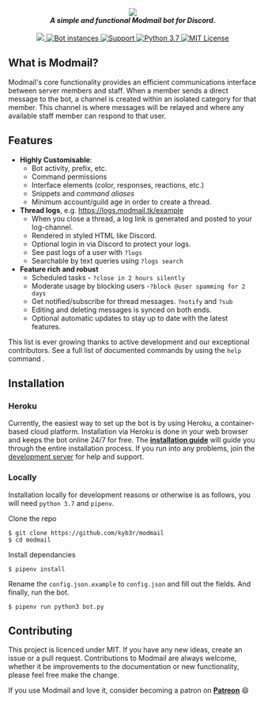 <div align="center">
  <img src="https://i.imgur.com/o558Qnq.png" align="center">
  <br>
  <strong><i>A simple and functional Modmail bot for Discord.</i></strong>
  <br>
  <br>
    
  <a href="https://heroku.com/deploy?template=https://github.com/kyb3r/modmail">
    <img src="https://img.shields.io/badge/deploy_to-heroku-997FBC.svg?style=for-the-badge">
  </a>
  <a href="https://github.com/kyb3r/modmail/">	
    <img src="https://api.modmail.tk/badges/instances.svg" alt="Bot instances">	
  </a>
  <a href="https://discord.gg/j5e9p8w">
    <img src="https://img.shields.io/discord/515071617815019520.svg?style=for-the-badge&colorB=7289DA" alt="Support">
  </a>
  
  <a href="https://patreon.com/kyber">
    <img src="https://img.shields.io/badge/patreon-donate-orange.svg?style=for-the-badge" alt="Python 3.7">
  </a>
  
  <a href="https://github.com/kyb3r/modmail/blob/master/LICENSE">
    <img src="https://img.shields.io/badge/license-mit-e74c3c.svg?style=for-the-badge" alt="MIT License">
  </a>
</div>


## What is Modmail?

Modmail's core functionality provides an efficient communications interface between server members and staff. When a member sends a direct message to the bot, a channel is created within an isolated category for that member. This channel is where messages will be relayed and where any available staff member can respond to that user.

## Features

* **Highly Customisable**:
  * Bot activity, prefix, etc.
  * Command permissions
  * Interface elements (color, responses, reactions, etc.)
  * Snippets and *command aliases*
  * Minimum account/guild age in order to create a thread.
* **Thread logs**, e.g. https://logs.modmail.tk/example
  * When you close a thread, a log link is generated and posted to your log-channel.
  * Rendered in styled HTML like Discord.
  * Optional login in via Discord to protect your logs.
  * See past logs of a user with `?logs`
  * Searchable by text queries using `?logs search`
* **Feature rich and robust**
  * Scheduled tasks - `?close in 2 hours silently`
  * Moderate usage by blocking users -`?block @user spamming for 2 days`
  * Get notified/subscribe for thread messages. `?notify` and `?sub`
  * Editing and deleting messages is synced on both ends.
  * Optional automatic updates to stay up to date with the latest features.
  
This list is ever growing thanks to active development and our exceptional contributors. See a full list of documented commands by using the `help` command .


## Installation

### Heroku
Currently, the easiest way to set up the bot is by using Heroku, a container-based cloud platform. Installation via Heroku is done in your web browser and keeps the bot online 24/7 for free. The [**installation guide**](https://github.com/kyb3r/modmail/wiki/Installation) will guide you through the entire installation process. If you run into any problems, join the [development server](https://discord.gg/etJNHCQ) for help and support. 

### Locally 
Installation locally for development reasons or otherwise is as follows, you will need `python 3.7` and `pipenv`.

Clone the repo
```console
$ git clone https://github.com/kyb3r/modmail
$ cd modmail
```

Install dependancies
```console
$ pipenv install
```

Rename the `config.json.example` to `config.json` and fill out the fields. 
And finally, run the bot.
```console
$ pipenv run python3 bot.py
```

## Contributing

This project is licenced under MIT. If you have any new ideas, create an issue or a pull request. Contributions to Modmail are always welcome, whether it be improvements to the documentation or new functionality, please feel free make the change.

If you use Modmail and love it, consider becoming a patron on **[Patreon](https://www.patreon.com/kyber)** :smile:
